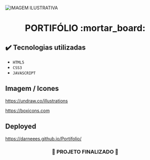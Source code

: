 ![ IMAGEM ILUSTRATIVA ](https://user-images.githubusercontent.com/79709843/193463767-02b921d4-1d69-4591-ac32-4dec58002fce.png)


<h1 align="center">
  PORTIFÓLIO :mortar_board:
</h1>

## ✔️ Tecnologias utilizadas
- ``HTML5``
- ``CSS3``
- ``JAVASCRIPT``

## Imagem / Icones

https://undraw.co/illustrations

https://boxicons.com

## Deployed

https://darneees.github.io/Portifolio/

<h3 align="center">
  
  :construction: PROJETO FINALIZADO :construction:
  
</h3>

